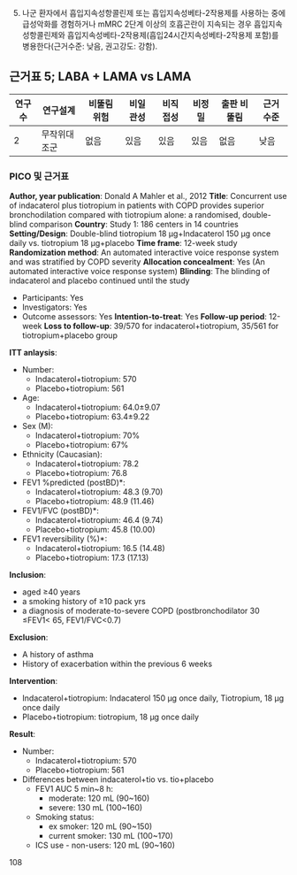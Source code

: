 5) 나군 환자에서 흡입지속성항콜린제 또는 흡입지속성베타-2작용제를 사용하는 중에 급성악화를 경험하거나 mMRC 2단계 이상의 호흡곤란이 지속되는 경우 흡입지속성항콜린제와 흡입지속성베타-2작용제(흡입24시간지속성베타-2작용제 포함)를 병용한다(근거수준: 낮음, 권고강도: 강함).

## 근거표 5; LABA + LAMA vs LAMA

| 연구수 | 연구설계 | 비뚤림 위험 | 비일관성 | 비직접성 | 비정밀 | 출판 비뚤림 | 근거수준 |
|---|---|---|---|---|---|---|---|
| 2 | 무작위대조군 | 없음 | 있음 | 있음 | 있음 | 없음 | 낮음 |

### PICO 및 근거표

**Author, year publication**: Donald A Mahler et al., 2012
**Title**: Concurrent use of indacaterol plus tiotropium in patients with COPD provides superior bronchodilation compared with tiotropium alone: a randomised, double-blind comparison
**Country**: Study 1: 186 centers in 14 countries
**Setting/Design**: Double-blind tiotropium 18 µg+Indacaterol 150 µg once daily vs. tiotropium 18 µg+placebo
**Time frame**: 12-week study
**Randomization method**: An automated interactive voice response system and was stratified by COPD severity
**Allocation concealment**: Yes (An automated interactive voice response system)
**Blinding**: The blinding of indacaterol and placebo continued until the study
- Participants: Yes
- Investigators: Yes
- Outcome assessors: Yes
**Intention-to-treat**: Yes
**Follow-up period**: 12-week
**Loss to follow-up**: 39/570 for indacaterol+tiotropium, 35/561 for tiotropium+placebo group

**ITT anlaysis**:
- Number:
    - Indacaterol+tiotropium: 570
    - Placebo+tiotropium: 561
- Age:
    - Indacaterol+tiotropium: 64.0±9.07
    - Placebo+tiotropium: 63.4±9.22
- Sex (M):
    - Indacaterol+tiotropium: 70%
    - Placebo+tiotropium: 67%
- Ethnicity (Caucasian):
    - Indacaterol+tiotropium: 78.2
    - Placebo+tiotropium: 76.8
- FEV1 %predicted (postBD)*:
    - Indacaterol+tiotropium: 48.3 (9.70)
    - Placebo+tiotropium: 48.9 (11.46)
- FEV1/FVC (postBD)*:
    - Indacaterol+tiotropium: 46.4 (9.74)
    - Placebo+tiotropium: 45.8 (10.00)
- FEV1 reversibility (%)*:
    - Indacaterol+tiotropium: 16.5 (14.48)
    - Placebo+tiotropium: 17.3 (17.13)

**Inclusion**:
- aged ≥40 years
- a smoking history of ≥10 pack yrs
- a diagnosis of moderate-to-severe COPD (postbronchodilator 30 ≤FEV1< 65, FEV1/FVC<0.7)

**Exclusion**:
- A history of asthma
- History of exacerbation within the previous 6 weeks

**Intervention**:
- Indacaterol+tiotropium: Indacaterol 150 µg once daily, Tiotropium, 18 µg once daily
- Placebo+tiotropium: tiotropium, 18 µg once daily

**Result**:
- Number:
    - Indacaterol+tiotropium: 570
    - Placebo+tiotropium: 561
- Differences between indacaterol+tio vs. tio+placebo
    - FEV1 AUC 5 min~8 h:
        - moderate: 120 mL (90~160)
        - severe: 130 mL (100~160)
    - Smoking status:
        - ex smoker: 120 mL (90~150)
        - current smoker: 130 mL (100~170)
    - ICS use - non-users: 120 mL (90~160)

<PAGE>108